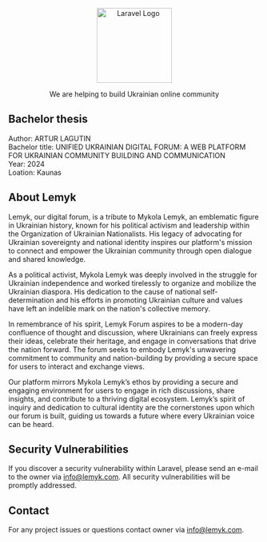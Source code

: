 <p align="center"><a href="https://laravel.com" target="_blank"><img src="https://lemyk.com/images/logo-white.png" width="150" alt="Laravel Logo"></a></p>

<p align="center">
We are helping to build Ukrainian online community
</p>

## Bachelor thesis

Author: ARTUR LAGUTIN<br />
Bachelor title: UNIFIED UKRAINIAN DIGITAL FORUM: A WEB PLATFORM FOR UKRAINIAN COMMUNITY BUILDING AND COMMUNICATION<br />
Year: 2024<br />
Loation: Kaunas

## About Lemyk

Lemyk, our digital forum, is a tribute to Mykola Lemyk, an emblematic figure in Ukrainian history, known for his political activism and leadership within the Organization of Ukrainian Nationalists. His legacy of advocating for Ukrainian sovereignty and national identity inspires our platform's mission to connect and empower the Ukrainian community through open dialogue and shared knowledge.

As a political activist, Mykola Lemyk was deeply involved in the struggle for Ukrainian independence and worked tirelessly to organize and mobilize the Ukrainian diaspora. His dedication to the cause of national self-determination and his efforts in promoting Ukrainian culture and values have left an indelible mark on the nation's collective memory.

In remembrance of his spirit, Lemyk Forum aspires to be a modern-day confluence of thought and discussion, where Ukrainians can freely express their ideas, celebrate their heritage, and engage in conversations that drive the nation forward. The forum seeks to embody Lemyk's unwavering commitment to community and nation-building by providing a secure space for users to interact and exchange views.

Our platform mirrors Mykola Lemyk’s ethos by providing a secure and engaging environment for users to engage in rich discussions, share insights, and contribute to a thriving digital ecosystem. Lemyk’s spirit of inquiry and dedication to cultural identity are the cornerstones upon which our forum is built, guiding us towards a future where every Ukrainian voice can be heard.

## Security Vulnerabilities

If you discover a security vulnerability within Laravel, please send an e-mail to the owner via [info@lemyk.com](mailto:info@lemyk.com). All security vulnerabilities will be promptly addressed.

## Contact

For any project issues or questions contact owner via [info@lemyk.com](mailto:taylor@laravel.com).